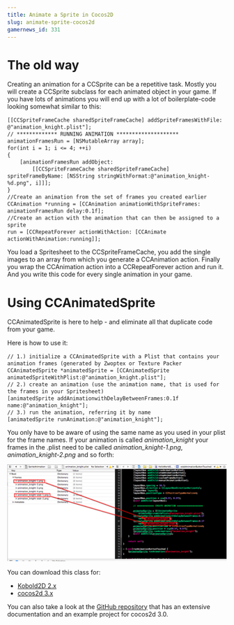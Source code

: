 ```yaml
---
title: Animate a Sprite in Cocos2D
slug: animate-sprite-cocos2d
gamernews_id: 331
---
```


# The old way

Creating an animation for a CCSprite can be a repetitive task. Mostly you will create a CCSprite subclass for each animated object in your game. If you have lots of animations you will end up with a lot of boilerplate-code looking somewhat similar to this:

    [[CCSpriteFrameCache sharedSpriteFrameCache] addSpriteFramesWithFile: @"animation_knight.plist"];
    // ************* RUNNING ANIMATION ********************
    animationFramesRun = [NSMutableArray array];
    for(int i = 1; i <= 4; ++i)
    {
    	[animationFramesRun addObject:
            [[CCSpriteFrameCache sharedSpriteFrameCache] spriteFrameByName: [NSString stringWithFormat:@"animation_knight-%d.png", i]]];
    }
    //Create an animation from the set of frames you created earlier
    CCAnimation *running = [CCAnimation animationWithSpriteFrames: animationFramesRun delay:0.1f];
    //Create an action with the animation that can then be assigned to a sprite
    run = [CCRepeatForever actionWithAction: [CCAnimate actionWithAnimation:running]];

You load a Spritesheet to the CCSpriteFrameCache, you add the single images to an array from which you generate a CCAnimation action. Finally you wrap the CCAnimation action into a CCRepeatForever action and run it. And you write this code for every single animation in your game.

# Using CCAnimatedSprite

CCAnimatedSprite is here to help - and eliminate all that duplicate code from your game.

Here is how to use it:

    // 1.) initialize a CCAnimatedSprite with a Plist that contains your animation frames (generated by Zwoptex or Texture Packer
    CCAnimatedSprite *animatedSprite = [CCAnimatedSprite animatedSpriteWithPlist:@"animation_knight.plist"];
    // 2.) create an animation (use the animation name, that is used for the frames in your Spritesheet)
    [animatedSprite addAnimationwithDelayBetweenFrames:0.1f name:@"animation_knight"];
    // 3.) run the animation, referring it by name
    [animatedSprite runAnimation:@"animation_knight"];

You only have to be aware of using the same name as you used in your plist for the frame names. If your animation is called *animation_knight* your frames in the .plist need to be called *animation_knight-1.png*, *animation_knight-2.png* and so forth:

![Naming an animation](./AnimationNames.png)

You can download this class for:

*   [Kobold2D 2.x](https://github.com/MakeSchool/CCAnimatedSprite/archive/v1.0-kobold2D.zip)
*   [cocos2d 3.x](https://github.com/MakeSchool/CCAnimatedSprite/archive/v1.0.zip)

You can also take a look at the [GitHub repository](https://github.com/MakeSchool/CCAnimatedSprite) that has an extensive documentation and an example project for cocos2d 3.0.

